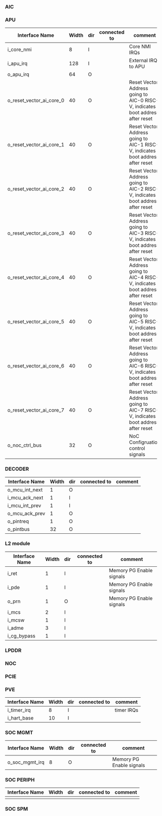 ### AIC

### APU

|Interface Name|Width|dir|connected to|comment|
|--------------|-----|---|------------|-------|
|i_core_nmi| 8 | I |  | Core NMI IRQs |
|i_apu_irq | 128 | I | | External IRQs to APU |
|o_apu_irq | 64 | O | | |
|o_reset_vector_ai_core_0| 40 | O | | Reset Vector Address going to AIC-0 RISC-V, indicates boot address after reset |
|o_reset_vector_ai_core_1| 40 | O | | Reset Vector Address going to AIC-1 RISC-V, indicates boot address after reset |
|o_reset_vector_ai_core_2| 40 | O | | Reset Vector Address going to AIC-2 RISC-V, indicates boot address after reset |
|o_reset_vector_ai_core_3| 40 | O | | Reset Vector Address going to AIC-3 RISC-V, indicates boot address after reset |
|o_reset_vector_ai_core_4| 40 | O | | Reset Vector Address going to AIC-4 RISC-V, indicates boot address after reset |
|o_reset_vector_ai_core_5| 40 | O | | Reset Vector Address going to AIC-5 RISC-V, indicates boot address after reset |
|o_reset_vector_ai_core_6| 40 | O | | Reset Vector Address going to AIC-6 RISC-V, indicates boot address after reset |
|o_reset_vector_ai_core_7| 40 | O | | Reset Vector Address going to AIC-7 RISC-V, indicates boot address after reset |
|o_noc_ctrl_bus| 32 | O | | NoC Configruation control signals |


### DECODER

|Interface Name|Width|dir|connected to|comment|
|--------------|-----|---|------------|-------|
|o_mcu_int_next | 1 | O | |  |
|i_mcu_ack_next | 1 | I | |  |
|i_mcu_int_prev | 1 | I | | |
|o_mcu_ack_prev | 1 | O | | |
|o_pintreq | 1 | O | | |
|o_pintbus | 32 | O | | |

### L2 module

|Interface Name|Width|dir|connected to|comment|
|--------------|-----|---|------------|-------|
| i_ret | 1 | I ||  Memory PG Enable signals |
| i_pde | 1 | I ||  Memory PG Enable signals |
| o_prn | 1 | O ||  Memory PG Enable signals |
| i_mcs | 2 | I |||
| i_mcsw | 1 | I |||
| i_adme | 3 | I |||
| i_cg_bypass | 1 | I | | |

### LPDDR

### NOC

### PCIE

### PVE

|Interface Name|Width|dir|connected to|comment|
|--------------|-----|---|------------|-------|
| i_timer_irq | 8 | I ||  timer IRQs |
| i_hart_base | 10 | I ||   |


### SOC MGMT

|Interface Name|Width|dir|connected to|comment|
|--------------|-----|---|------------|-------|
| o_soc_mgmt_irq | 8 | O ||  Memory PG Enable signals |


### SOC PERIPH

|Interface Name|Width|dir|connected to|comment|
|--------------|-----|---|------------|-------|
|  |  |  ||   |


### SOC SPM



